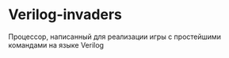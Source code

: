 # Verilog-invaders
Процессор, написанный для реализации игры с простейшими командами на языке Verilog

